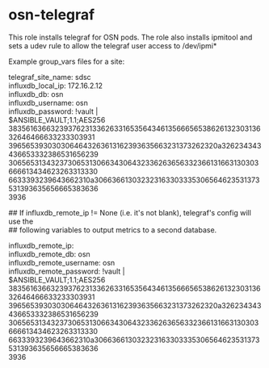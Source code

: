 # osn-telegraf

This role installs telegraf for OSN pods. The role also installs ipmitool and sets a udev rule to allow the telegraf user access to /dev/ipmi* 

Example group_vars files for a site:

telegraf_site_name: sdsc  
influxdb_local_ip: 172.16.2.12  
influxdb_db: osn  
influxdb_username: osn  
influxdb_password: !vault |  
          $ANSIBLE_VAULT;1.1;AES256  
          38356163663239376231336263316535643461356665653862613230313632646466633233303931  
          3965653930303064643263613162393635663231373262320a326234343436653332386531656239  
          30656531343237306531306634306432336263656332366131663130303666613434623263313330  
          6633393239643662310a306636613032323163303335306564623531373531393635656665383636  
          3936  
          
#&#x2060;# If influxdb_remote_ip != None (i.e. it's not blank), telegraf's config will use the  
#&#x2060;# following variables to output metrics to a second database.  

influxdb_remote_ip:  
influxdb_remote_db: osn  
influxdb_remote_username: osn  
influxdb_remote_password: !vault |  
          $ANSIBLE_VAULT;1.1;AES256  
          38356163663239376231336263316535643461356665653862613230313632646466633233303931  
          3965653930303064643263613162393635663231373262320a326234343436653332386531656239  
          30656531343237306531306634306432336263656332366131663130303666613434623263313330  
          6633393239643662310a306636613032323163303335306564623531373531393635656665383636  
          3936  
